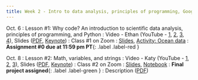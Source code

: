 ```yaml
---
title: Week 2 - Intro to data analysis, principles of programming, Google Colab notebooks, variables, mathematical operations, strings
---
```


Oct. 6
: Lesson #1: Why code? An introduction to scientific data analysis, principles of programming, and Python
  : Video - Ethan (YouTube - [1](#), [2](#), [3](#), [4](#)), Slides ([PDF](/OCEAN_215/materials/lessons/lesson_1.pdf), [Keynote](/OCEAN_215/materials/lessons/lesson_1.key))
: Class #1 on Zoom
  : [Slides](#), [Activity: Ocean data](#)
: **Assignment #0 due at 11:59 pm PT**{: .label .label-red }

Oct. 8
: Lesson #2: Math, variables, and strings
  : Video - Katy (YouTube - [1](#), [2](#), [3](#)), Slides ([PDF](/OCEAN_215/materials/lessons/lesson_2.pdf), [Keynote](/OCEAN_215/materials/lessons/lesson_2.key))
: Class #2 on Zoom
  : [Slides](#), [Notebook](#)
: **Final project assigned**{: .label .label-green }
  : Description ([PDF](/OCEAN_215/materials/assignments/final_project.pdf))
